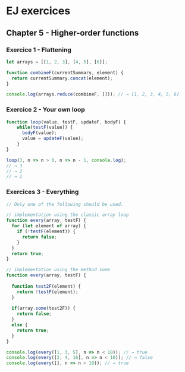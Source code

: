 # EJ exercices 

## Chapter 5 - Higher-order functions

### Exercice 1 - Flattening

```javascript
let arrays = [[1, 2, 3], [4, 5], [6]];

function combineF(currentSummary, element) {
  return currentSummary.concat(element);
}

console.log(arrays.reduce(combineF, [])); // → [1, 2, 3, 4, 5, 6]
```

### Exercice 2 - Your own loop

```javascript
function loop(value, testF, updateF, bodyF) {
    while(testF(value)) {
      bodyF(value);
      value = updateF(value);
    }
}

loop(3, n => n > 0, n => n - 1, console.log);
// → 3
// → 2
// → 1
```

### Exercices 3 - Everything

```javascript
// Only one of the following should be used.

// implementation using the classic array loop
function every(array, testF) {
  for (let element of array) {
    if (!testF(element)) {
      return false;
    }
  }
  return true;
}

// implementation using the method some
function every(array, testF) {
  
  function test2F(element) {
    return !testF(element);
  }
  
  if(array.some(test2F)) {
    return false;
  }
  else {
    return true;
  }
}

console.log(every([1, 3, 5], n => n < 10)); // → true
console.log(every([2, 4, 16], n => n < 10)); // → false
console.log(every([], n => n < 10)); // → true
```

